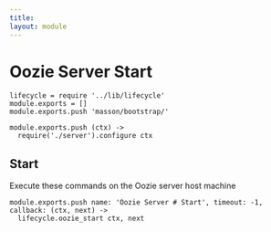 ```yaml
---
title: 
layout: module
---
```


# Oozie Server Start

    lifecycle = require '../lib/lifecycle'
    module.exports = []
    module.exports.push 'masson/bootstrap/'

    module.exports.push (ctx) ->
      require('./server').configure ctx

## Start

Execute these commands on the Oozie server host machine

    module.exports.push name: 'Oozie Server # Start', timeout: -1, callback: (ctx, next) ->
      lifecycle.oozie_start ctx, next

